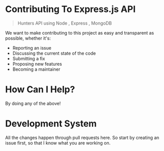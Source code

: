  # Contributing To Express.js API
 > Hunters API using Node , Express , MongoDB
 > 
   We want to make contributing to this project as easy and transparent as possible, whether it's:
- Reporting an issue
- Discussing the current state of the code
- Submitting a fix
- Proposing new features
- Becoming a maintainer

# How Can I Help?
By doing any of the above!

# Development System
All the changes happen through pull requests here. So start by creating an issue first, so that I know what you are working on.
